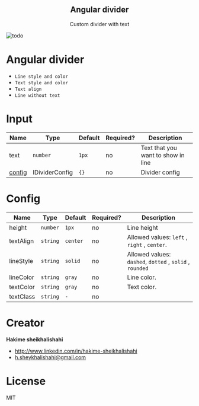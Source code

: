 <h2 align="center">Angular divider</h2>

<p align="center">
 Custom divider with text
 </p>
 
 ![todo](https://user-images.githubusercontent.com/51107856/161961369-08664e2e-238f-431f-b5cb-1fe8acce0fa1.png?raw=true "Dynamic Form Builder")
# Angular divider
- `Line style and color`
- `Text style and color`
- `Text align`
- `Line without text`
# Input

| Name              | Type           | Default | Required? | Description                        |
| ----------------- | -------------- | ------- | --------- | ---------------------------------- |
| text              | `number`       | `1px`   | no        | Text that you want to show in line |
| [config](#Config) | IDividerConfig | `{}`    | no        | Divider config                     |

# Config

| Name      | Type     | Default  | Required? | Description                                              |
| --------- | -------- | -------- | --------- | -------------------------------------------------------- |
| height    | `number` | `1px`    | no        | Line height                                              |
| textAlign | `string` | `center` | no        | Allowed values: `left` , `right` , `center`.              |
| lineStyle | `string` | `solid`  | no        | Allowed values: `dashed`, `dotted` , `solid` , `rounded` |
| lineColor | `string` | `gray`   | no        | Line color.                                              |
| textColor | `string` | `gray`   | no        | Text color.                                              |
| textClass | `string` | `-`      | no        |                                                          |

# Creator

**Hakime sheikhalishahi**

- http://www.linkedin.com/in/hakime-sheikhalishahi
- h.sheykhalishahi@gmail.com

# License

MIT
